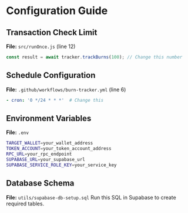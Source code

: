 # Configuration Guide

## Transaction Check Limit

**File:** `src/runOnce.js` (line 12)
```javascript
const result = await tracker.trackBurns(100); // Change this number
```

## Schedule Configuration

**File:** `.github/workflows/burn-tracker.yml` (line 6)
```yaml
- cron: '0 */24 * * *'  # Change this
```

## Environment Variables

**File:** `.env`
```bash
TARGET_WALLET=your_wallet_address
TOKEN_ACCOUNT=your_token_account_address
RPC_URL=your_rpc_endpoint
SUPABASE_URL=your_supabase_url
SUPABASE_SERVICE_ROLE_KEY=your_service_key
```

## Database Schema

**File:** `utils/supabase-db-setup.sql`
Run this SQL in Supabase to create required tables.